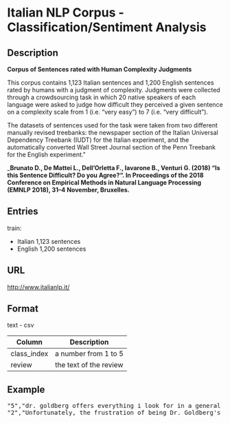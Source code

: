 # Italian NLP Corpus - Classification/Sentiment Analysis
## Description

__Corpus of Sentences rated with Human Complexity Judgments__

This corpus contains 1,123 Italian sentences and 1,200 English sentences rated by humans with a judgment of complexity. Judgments were collected through a crowdsourcing task in which 20 native speakers of each language were asked to judge how difficult they perceived a given sentence on a complexity scale from 1 (i.e. “very easy”) to 7 (i.e. “very difficult”). 

The datasets of sentences used for the task were taken from two different manually revised treebanks: the newspaper section of the Italian Universal Dependency Treebank (IUDT) for the Italian experiment, and the automatically converted Wall Street Journal section of the Penn Treebank for the English experiment."


___Brunato D., De Mattei L., Dell’Orletta F., Iavarone B., Venturi G. (2018) “Is this Sentence Difficult? Do you Agree?“. In Proceedings of the 2018 Conference on Empirical Methods in Natural Language Processing (EMNLP 2018), 31–4 November, Bruxelles.__


## Entries

 train: 
 * Italian 1,123 sentences
 * English 1,200 sentences


## URL
http://www.italianlp.it/

## Format
text - csv  

| Column | Description        |
| ----- | ------------------ |
|class_index | a number from 1 to 5 |
|review | the text of the review |

## Example
<pre>
"5","dr. goldberg offers everything i look for in a general practitioner.  he's nice and easy to talk to without being patronizing; he's always on time in seeing his patients; he's affiliated with a top-notch hospital (nyu) which my parents have explained to me is very important in case something happens and you need surgery; and you can get referrals to see specialists without having to see him first.  really, what more do you need?  i'm sitting here trying to think of any complaints i have about him, but i'm really drawing a blank."
"2","Unfortunately, the frustration of being Dr. Goldberg's patient is a repeat of the experience I've had with so many other doctors in NYC -- good doctor, terrible staff.  It seems that his staff simply never answers the phone.  It usually takes 2 hours of repeated calling to get an answer.  Who has time for that or wants to deal with it?  I have run into this problem with many other doctors and I just don't get it.  You have office workers, you have patients with medical needs, why isn't anyone answering the phone?  It's incomprehensible and not work the aggravation.  It's with regret that I feel that I have to give Dr. Goldberg 2 stars."
</pre>


